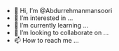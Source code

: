 - 👋 Hi, I’m @Abdurrehmanmansoori
- 👀 I’m interested in ...
- 🌱 I’m currently learning ...
- 💞️ I’m looking to collaborate on ...
- 📫 How to reach me ...

<!---
Abdurrehmanmansoori/Abdurrehmanmansoori is a ✨ special ✨ repository because its `README.md` (this file) appears on your GitHub profile.
You can click the Preview link to take a look at your changes.
--->
